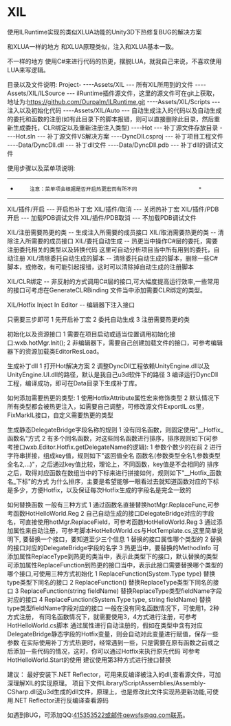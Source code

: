 # XIL
使用ILRuntime实现的类似XLUA功能的Unity3D下热修复BUG的解决方案

和XLUA一样的地方
和XLUA原理类似，注入和XLUA基本一致。

不一样的地方
使用C#来进行代码的热更，摆脱LUA，就我自己来说，不喜欢使用LUA来写逻辑。

目录以及文件说明:
Project-
      ----Assets/XIL            --- 所有XIL所用到的文件
      ----Assets/XIL/ILSource   --- ilRuntime插件源文件，这里的源文件可在git上获取，地址为:https://github.com/Ourpalm/ILRuntime.git
      ----Assets/XIL/Scripts    --- 注入以及初始化代码
      ----Assets/XIL/Auto       --- 自动生成注入的代码以及自动生成的委托和函数的注册(如有此目录下的脚本报错，则可以直接删除此目录，然后重新生成委托，CLR绑定以及重新注册注入类型)
      ----Hot                   --- 补丁源文件存放目录
      ----Hot.sln               --- 补丁源文件VS解决方案
      ----DyncDll.csproj        --- 补丁项目工程文件
      ----Data/DyncDll.dll      --- 补丁dll文件
      ----Data/DyncDll.pdb      --- 补丁dll的调试文件


使用步骤以及菜单项说明:
*********************************************************************
*         注意：菜单项会根据是否开启热更宏而有所不同                    *
*********************************************************************
XIL/插件/开启    --- 开启热补丁宏
XIL/插件/取消    --- 关闭热补丁宏
XIL/插件/PDB开启 --- 加载PDB调试文件
XIL/插件/PDB取消 --- 不加载PDB调试文件

XIL/注册需要热更的类        -- 生成注入所需要的成员接口
XIL/取消需要热更的类        -- 清除注入所需要的成员接口
XIL/委托自动生成            -- 热更当中操作C#层的委托，需要注册委托相关的类型以及转换代码
                               这里可自动分析项目当中所有用到的委托，自动注册
XIL/清除委托自动生成的脚本  -- 清除委托自动生成的脚本，删除一些C#脚本，或修改，有可能引起报错，这时可以清除掉自动生成的注册脚本

XIL/CLR绑定                 -- 非反射的方式调用C#层的接口,可大幅度提高运行效率,一些常用的接口可考虑在GenerateCLRBinding
                               文件当中添加需要CLR绑定的类型。

XIL/Hotfix Inject In Editor -- 编辑器下注入接口

只需要三步即可
1 先开启补丁宏
2 委托自动生成
3 注册需要热更的类

初始化以及资源接口
1 需要在项目启动或适当位置调用初始化接口:wxb.hotMgr.Init();
2 非编辑器下，需要自己创建加载文件的接口，可参考编辑器下的资源加载类EditorResLoad。

生成补丁dll
1 打开Hot解决方案
2 调整DyncDll工程依赖UnityEngine.dll以及UnityEngine.UI.dll的路径，默认是我自己u3d软件下的路径
3 编译运行DyncDll工程，编译成功，即可在Data目录下生成补丁库。

如何添加需要热更的类型:
1 使用HotfixAttribute属性宏来修饰类型
2 默认情况下所有类型都会被热更注入，如需要自己调整，可修改源文件ExportIL.cs里，FixMarkIL接口，自定义需要热更的类型

生成静态DelegateBridge字段名称的规则
1 没有同名函数，则固定使用"__Hotfix_函数名"方式
2 有多个同名函数，对这些同名函数进行排序，排序规则如下(可参考接口wxb.Editor.Hotfix.getDelegateName的逻辑):
  1 参数个数少的在前
  2 进行字符串拼接，组成key值，规则如下"返回值全名 函数名(参数类型全名1,参数类型全名2,...)"，之后通过key值比较，理论上，不同函数，key值是不会相同的
  排序之后，取得对应函数在数组当中的下标来进行拼接如何，规则如下"__Hotfix_函数名_下标"的方式
  为什么排序，主要是希望能够一眼看过去就知道函数对应的下标是多少，方便Hotfix，以及保证每次Hotfix生成的字段名是完全一致的

如何替换函数
一般有三种方式
1 通过函数名直接替换hotMgr.ReplaceFunc,可参考函数HotHelloWorld.Reg
2 自己自动生成的接口DelegateBridge对应的字段名，可直接使用hotMgr.ReplaceField，可参考函数HotHelloWorld.Reg
3 通过添加属性来自动注册，可参考脚本HotHelloWorld.cs与HotTemplate.cs,这里简单说明下,
  要替换一个接口，要知道至少三个信息
  1 替换的接口属性哪个类型的
  2 替换的接口对应的DelegateBridge字段的名字
  3 热更当中，要替换的MethodInfo
	可添加属性ReplaceType到热更的类当中，表示此类型下的接口，默认替换的类型
	可添加属性ReplaceFunction到热更的接口当中，表示此接口需要替换哪个类型的哪个接口,可使用三种方式初始化
	1 ReplaceFunction(System.Type type)                    替换type类型下同名的接口
	2 ReplaceFunction()                                    替换ReplaceType类型下同名的接口
	3 ReplaceFunction(string fieldName)                    替换ReplaceType类型fieldName字段对应的接口
	4 ReplaceFunction(System.Type type, string fieldName)  替换type类型fieldName字段对应的接口
	一般在没有同名函数情况下，可使用1，2种方式注册，
	有同名函数情况下，就需要使用3，4方式进行注册，可参考HotHelloWorld.cs脚本
	通过属性进行自动注册的，假如在类型中含有对应DelegateBridge静态字段的Hotfix变量，则会自动对此变量进行赋值，保存一些参数
	在实际使用补丁方式热更时，经常遇到一些，只是需要在原有函数之前或之后添加一些代码的情况，这时，你可以通过Hotfix来执行原先代码
	可参考HotHelloWorld.Start的使用
建议使用第3种方式进行接口替换

建议：
最好安装下.NET Reflector，可用来反编译被注入的dll,查看源文件，可加深理解XIL的实现原理。
项目下文件Library/ScriptAssemblies/Assembly-CSharp.dll这u3d生成的dll文件，原理上，也是修改此文件实现热更新功能,可使用.NET Reflector进行反编译查看源码

如遇到BUG，可添加QQ:415353522或邮件qewsfs@qq.com联系。
